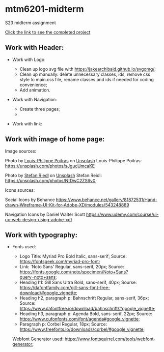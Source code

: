 # mtm6201-midterm
S23 midterm assignment

[Click the link to see the completed project](https://shap0011.github.io/mtm6201-midterm/index.html)

## Work with Header:

- Work with Logo:
    - Clean up logo svg file with https://jakearchibald.github.io/svgomg/;
    - Clean up manually: delete unnecessary classes, ids, remove css style to main.css file, rename classes and ids if needed for coding convenience;
    - Add animation.

- Work with Navigation:
    - Create three pages;
    -

- Work with link:

## Work with image of home page:

Image sources:

Photo by <a href="https://unsplash.com/fr/@lppoitras?utm_source=unsplash&utm_medium=referral&utm_content=creditCopyText">Louis-Philippe Poitras</a> on <a href="https://unsplash.com/photos/sJgucUmcaKE?utm_source=unsplash&utm_medium=referral&utm_content=creditCopyText">Unsplash</a>
Louis-Philippe Poitras: https://unsplash.com/photos/sJgucUmcaKE

Photo by <a href="https://unsplash.com/@steve_volt?utm_source=unsplash&utm_medium=referral&utm_content=creditCopyText">Stefan Riedl</a> on <a href="https://unsplash.com/photos/NtDwC2ZS6v0?utm_source=unsplash&utm_medium=referral&utm_content=creditCopyText">Unsplash</a>
  Stefan Reidl: https://unsplash.com/photos/NtDwC2ZS6v0;

Icons sources:

Social Icons by Behance https://www.behance.net/gallery/81872531/Hand-drawn-Wireframe-UI-Kit-for-Adobe-XD/modules/543248889

Navigation Icons by Daniel Walter Scott https://www.udemy.com/course/ui-ux-web-design-using-adobe-xd/


## Work with typography:

- Fonts used:

  - Logo Title: Myriad Pro Bold Italic, sans-serif;
           Source: https://fontsgeek.com/myriad-pro-font; 
  - Link: 'Noto Sans' Regular, sans-serif, 20px;
           Source: https://fonts.google.com/noto/specimen/Noto+Sans?query=noto+sans;
  - Heading h1:  Gill Sans Ultra Bold, sans-serif, 40px;
           Sourse: https://dafontfamily.com/gill-sans-font-free-download/#google_vignette;        
  - Heading h2, paragraph p:  Bahnschrift Regular, sans-serif, 36px;
           Source: https://www.dafontfree.io/download/bahnschrift/#google_vignette; 
  - Heading h3, paragraph p:   Agenda Bold, sans-serif, 22px;
           Source: https://www.cufonfonts.com/font/agenda#google_vignette;
  - Paragraph p: Corbel Regular, 18px;
           Source: https://www.freefonts.io/downloads/corbel/#google_vignette; 

  Webfont Generator used:  https://www.fontsquirrel.com/tools/webfont-generator;           

 





  


